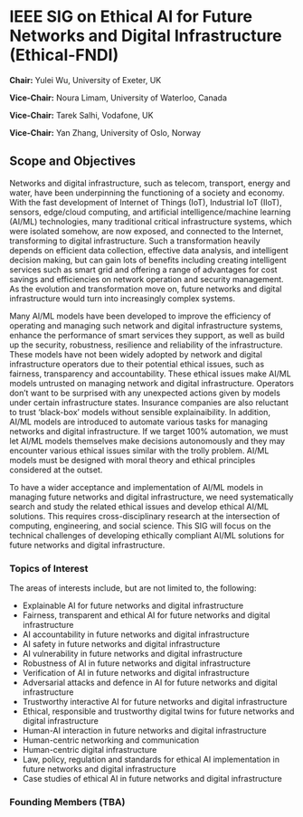 # IEEE SIG on Ethical AI for Future Networks and Digital Infrastructure (Ethical-FNDI)

**Chair:** Yulei Wu, University of Exeter, UK

**Vice-Chair:** Noura Limam, University of Waterloo, Canada

**Vice-Chair:** Tarek Salhi, Vodafone, UK

**Vice-Chair:** Yan Zhang, University of Oslo, Norway

## Scope and Objectives
Networks and digital infrastructure, such as telecom, transport, energy and water, have been underpinning the functioning of a society and economy. With the fast development of Internet of Things (IoT), Industrial IoT (IIoT), sensors, edge/cloud computing, and artificial intelligence/machine learning (AI/ML) technologies, many traditional critical infrastructure systems, which were isolated somehow, are now exposed, and connected to the Internet, transforming to digital infrastructure. Such a transformation heavily depends on efficient data collection, effective data analysis, and intelligent decision making, but can gain lots of benefits including creating intelligent services such as smart grid and offering a range of advantages for cost savings and efficiencies on network operation and security management. As the evolution and transformation move on, future networks and digital infrastructure would turn into increasingly complex systems. 

Many AI/ML models have been developed to improve the efficiency of operating and managing such network and digital infrastructure systems, enhance the performance of smart services they support, as well as build up the security, robustness, resilience and reliability of the infrastructure. These models have not been widely adopted by network and digital infrastructure operators due to their potential ethical issues, such as fairness, transparency and accountability. These ethical issues make AI/ML models untrusted on managing network and digital infrastructure. Operators don’t want to be surprised with any unexpected actions given by models under certain infrastructure states. Insurance companies are also reluctant to trust ‘black-box’ models without sensible explainaibility. In addition, AI/ML models are introduced to automate various tasks for managing networks and digital infrastructure. If we target 100% automation, we must let AI/ML models themselves make decisions autonomously and they may encounter various ethical issues similar with the trolly problem. AI/ML models must be designed with moral theory and ethical principles considered at the outset.

To have a wider acceptance and implementation of AI/ML models in managing future networks and digital infrastructure, we need systematically search and study the related ethical issues and develop ethical AI/ML solutions. This requires cross-disciplinary research at the intersection of computing, engineering, and social science. This SIG will focus on the technical challenges of developing ethically compliant AI/ML solutions for future networks and digital infrastructure. 

### Topics of Interest
The areas of interests include, but are not limited to, the following:
- Explainable AI for future networks and digital infrastructure
- Fairness, transparent and ethical AI for future networks and digital infrastructure
- AI accountability in future networks and digital infrastructure
- AI safety in future networks and digital infrastructure
- AI vulnerability in future networks and digital infrastructure
- Robustness of AI in future networks and digital infrastructure
- Verification of AI in future networks and digital infrastructure
- Adversarial attacks and defence in AI for future networks and digital infrastructure
- Trustworthy interactive AI for future networks and digital infrastructure
- Ethical, responsible and trustworthy digital twins for future networks and digital infrastructure
- Human-AI interaction in future networks and digital infrastructure
- Human-centric networking and communication
- Human-centric digital infrastructure
- Law, policy, regulation and standards for ethical AI implementation in future networks and digital infrastructure
- Case studies of ethical AI in future networks and digital infrastructure

### Founding Members (TBA)
